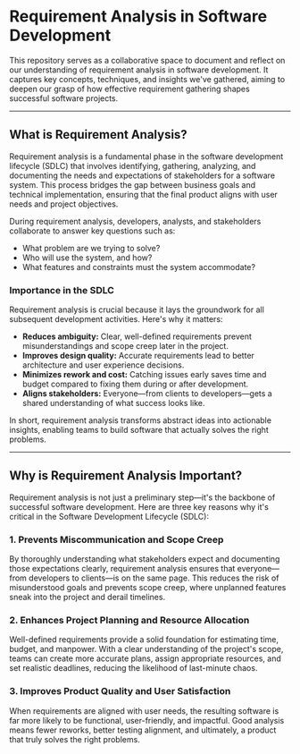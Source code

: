 # Requirement Analysis in Software Development

This repository serves as a collaborative space to document and reflect on our understanding of requirement analysis in software development. It captures key concepts, techniques, and insights we've gathered, aiming to deepen our grasp of how effective requirement gathering shapes successful software projects.

---

## What is Requirement Analysis?

Requirement analysis is a fundamental phase in the software development lifecycle (SDLC) that involves identifying, gathering, analyzing, and documenting the needs and expectations of stakeholders for a software system. This process bridges the gap between business goals and technical implementation, ensuring that the final product aligns with user needs and project objectives.

During requirement analysis, developers, analysts, and stakeholders collaborate to answer key questions such as:
- What problem are we trying to solve?
- Who will use the system, and how?
- What features and constraints must the system accommodate?

### Importance in the SDLC

Requirement analysis is crucial because it lays the groundwork for all subsequent development activities. Here's why it matters:
- **Reduces ambiguity:** Clear, well-defined requirements prevent misunderstandings and scope creep later in the project.
- **Improves design quality:** Accurate requirements lead to better architecture and user experience decisions.
- **Minimizes rework and cost:** Catching issues early saves time and budget compared to fixing them during or after development.
- **Aligns stakeholders:** Everyone—from clients to developers—gets a shared understanding of what success looks like.

In short, requirement analysis transforms abstract ideas into actionable insights, enabling teams to build software that actually solves the right problems.

---

## Why is Requirement Analysis Important?

Requirement analysis is not just a preliminary step—it's the backbone of successful software development. Here are three key reasons why it's critical in the Software Development Lifecycle (SDLC):

### 1. Prevents Miscommunication and Scope Creep

By thoroughly understanding what stakeholders expect and documenting those expectations clearly, requirement analysis ensures that everyone—from developers to clients—is on the same page. This reduces the risk of misunderstood goals and prevents scope creep, where unplanned features sneak into the project and derail timelines.

### 2. Enhances Project Planning and Resource Allocation

Well-defined requirements provide a solid foundation for estimating time, budget, and manpower. With a clear understanding of the project's scope, teams can create more accurate plans, assign appropriate resources, and set realistic deadlines, reducing the likelihood of last-minute chaos.

### 3. Improves Product Quality and User Satisfaction

When requirements are aligned with user needs, the resulting software is far more likely to be functional, user-friendly, and impactful. Good analysis means fewer reworks, better testing alignment, and ultimately, a product that truly solves the right problems.
